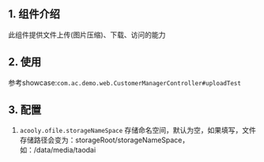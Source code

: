 ## 1. 组件介绍

此组件提供文件上传(图片压缩)、下载、访问的能力

## 2. 使用

参考showcase:`com.ac.demo.web.CustomerManagerController#uploadTest`

## 3. 配置
 
 1. `acooly.ofile.storageNameSpace` 存储命名空间，默认为空，如果填写，文件存储路径会变为：storageRoot/storageNameSpace，如：/data/media/taodai
